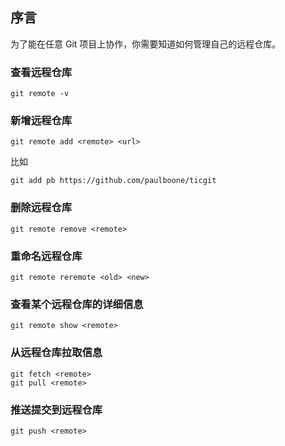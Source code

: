## 序言
为了能在任意 Git 项目上协作，你需要知道如何管理自己的远程仓库。

### 查看远程仓库
```
git remote -v
```

### 新增远程仓库
```
git remote add <remote> <url>
```
比如
```
git add pb https://github.com/paulboone/ticgit
```

### 删除远程仓库
```
git remote remove <remote>
```

### 重命名远程仓库
```
git remote reremote <old> <new>
```
### 查看某个远程仓库的详细信息
```
git remote show <remote>
```

### 从远程仓库拉取信息
```
git fetch <remote>
git pull <remote>
```

### 推送提交到远程仓库
```
git push <remote>
```
